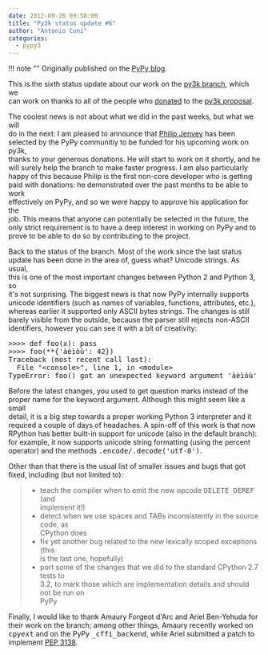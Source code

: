 ```yaml
---
date: 2012-09-26 09:50:00
title: "Py3k status update #6"
author: "Antonio Cuni"
categories:
  - pypy3
---
```


!!! note ""
    Originally published on the [PyPy blog](https://pypy.org/posts/2012/09/py3k-status-update-6-4049281716377789914.html).


<html><body><p>This is the sixth status update about our work on the <a class="reference external" href="https://foss.heptapod.net/pypy/pypy/-/tree/branch/py3k">py3k branch</a>, which we<br>
can work on thanks to all of the people who <a class="reference external" href="/posts/2012/01/py3k-and-numpy-first-stage-thanks-to-3008917396290059758.html">donated</a> to the <a class="reference external" href="https://pypy.org/py3donate.html">py3k proposal</a>.</p><p>The coolest news is not about what we did in the past weeks, but what we will<br>
do in the next: I am pleased to announce that <a class="reference external" href="https://twitter.com/pjenvey">Philip Jenvey</a> has been<br>
selected by the PyPy communitiy to be funded for his upcoming work on py3k,<br>
thanks to your generous donations. He will start to work on it shortly, and he<br>
will surely help the branch to make faster progress.  I am also particularly<br>
happy of this because Philip is the first non-core developer who is getting<br>
paid with donations: he demonstrated over the past months to be able to work<br>
effectively on PyPy, and so we were happy to approve his application for the<br>
job.  This means that anyone can potentially be selected in the future, the<br>
only strict requirement is to have a deep interest in working on PyPy and to<br>
prove to be able to do so by contributing to the project.</p><p>Back to the status of the branch. Most of the work since the last status<br>
update has been done in the area of, guess what? Unicode strings. As usual,<br>
this is one of the most important changes between Python 2 and Python 3, so<br>
it's not surprising.  The biggest news is that now PyPy internally supports<br>
unicode identifiers (such as names of variables, functions, attributes, etc.),<br>
whereas earlier it supported only ASCII bytes strings.  The changes is still<br>
barely visible from the outside, because the parser still rejects non-ASCII<br>
identifiers, however you can see it with a bit of creativity:</p><pre class="literal-block">&gt;&gt;&gt;&gt; def foo(x): pass
&gt;&gt;&gt;&gt; foo(**{'àèìòù': 42})
Traceback (most recent call last):
  File "&lt;console&gt;", line 1, in &lt;module&gt;
TypeError: foo() got an unexpected keyword argument 'àèìòù'
</pre><p>Before the latest changes, you used to get question marks instead of the<br>
proper name for the keyword argument.  Although this might seem like a small<br>
detail, it is a big step towards a proper working Python 3 interpreter and it<br>
required a couple of days of headaches.  A spin-off of this work is that now<br>
RPython has better built-in support for unicode (also in the default branch):<br>
for example, it now supports unicode string formatting (using the percent<br>
operator) and the methods <tt class="docutils literal"><span class="pre">.encode/.decode('utf-8')</span></tt>.</p><p>Other than that there is the usual list of smaller issues and bugs that got<br>
fixed, including (but not limited to):</p><blockquote><ul class="simple"><li>teach the compiler when to emit the new opcode <tt class="docutils literal">DELETE_DEREF</tt> (and<br>
implement it!)</li>
<li>detect when we use spaces and TABs inconsistently in the source code, as<br>
CPython does</li>
<li>fix yet another bug related to the new lexically scoped exceptions (this<br>
is the last one, hopefully)</li>
<li>port some of the changes that we did to the standard CPython 2.7 tests to<br>
3.2, to mark those which are implementation details and should not be run on<br>
PyPy</li>
</ul></blockquote><p>Finally, I would like to thank Amaury Forgeot d'Arc and Ariel Ben-Yehuda for<br>
their work on the branch; among other things, Amaury recently worked on<br>
<tt class="docutils literal">cpyext</tt> and on the PyPy <tt class="docutils literal">_cffi_backend</tt>, while Ariel submitted a patch to<br>
implement <a class="reference external" href="https://www.python.org/dev/peps/pep-3138/">PEP 3138</a>.</p></body></html>